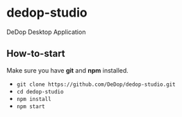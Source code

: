 # dedop-studio
DeDop Desktop Application

## How-to-start
Make sure you have **git** and **npm** installed.
* `git clone https://github.com/DeDop/dedop-studio.git`
* `cd dedop-studio`
* `npm install`
* `npm start`

